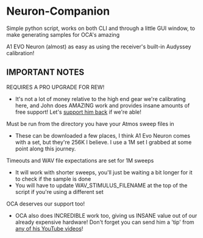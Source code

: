 # Neuron-Companion

Simple python script, works on both CLI and through a little GUI window, to make generating samples for OCA's amazing

A1 EVO Neuron (almost) as easy as using the receiver's built-in Audyssey calibration!

## IMPORTANT NOTES

REQUIRES A PRO UPGRADE FOR REW!

- It's not a lot of money relative to the high end gear we're calibrating here, and John does AMAZING work and provides insane amounts of free support!  Let's [support him back](https://www.roomeqwizard.com/upgrades.html) if we're able!

Must be run from the directory you have your Atmos sweep files in

* These can be downloaded a few places, I think A1 Evo Neuron comes with a set, but they're 256K I believe.  I use a 1M set I grabbed at some point along this journey.

Timeouts and WAV file expectations are set for 1M sweeps

* It will work with shorter sweeps, you'll just be waiting a bit longer for it to check if the sample is done
* You will have to update WAV_STIMULUS_FILENAME at the top of the script if you're using a different set

OCA deserves our support too!

* OCA also does INCREDIBLE work too, giving us INSANE value out of our already expensive hardware!  Don't forget you can send him a 'tip' from [any of his YouTube videos](https://www.youtube.com/@ocaudiophile/videos)!
